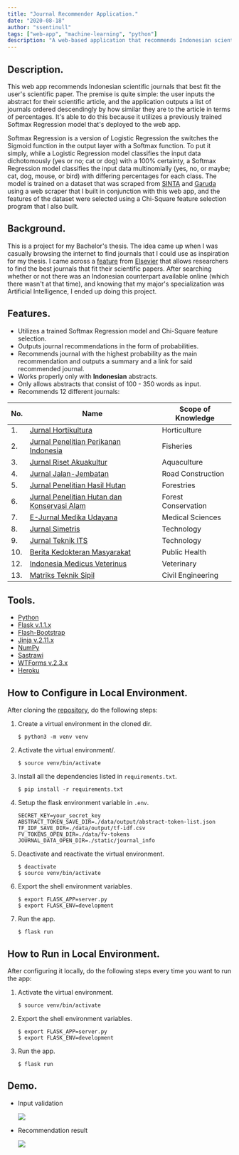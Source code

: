 ```yaml
---
title: "Journal Recommender Application."
date: "2020-08-18"
author: "ssentinull"
tags: ["web-app", "machine-learning", "python"]
description: "A web-based application that recommends Indonesian scientific journals."
---
```


## Description.

This web app recommends Indonesian scientific journals that best fit the user's scientific paper. The premise is quite simple: the user inputs the abstract for their scientific article, and the application outputs a list of journals ordered descendingly by how similar they are to the article in terms of percentages. It's able to do this because it utilizes a previously trained Softmax Regression model that's deployed to the web app.

Softmax Regression is a version of Logistic Regression the switches the Sigmoid function in the output layer with a Softmax function. To put it simply, while a Logistic Regression model classifies the input data dichotomously (yes or no; cat or dog) with a 100% certainty, a Softmax Regression model classifies the input data multinomially (yes, no, or maybe; cat, dog, mouse, or bird) with differing percentages for each class. The model is trained on a dataset that was scraped from [SINTA](https://sinta.ristekbrin.go.id/) and [Garuda](https://garuda.ristekbrin.go.id/journal) using a web scraper that I built in conjunction with this web app, and the features of the dataset were selected using a Chi-Square feature selection program that I also built.

## Background.

This is a project for my Bachelor's thesis. The idea came up when I was casually browsing the internet to find journals that I could use as inspiration for my thesis. I came across a [feature](https://journalfinder.elsevier.com/) from [Elsevier](https://www.elsevier.com/en-xs) that allows researchers to find the best journals that fit their scientific papers. After searching whether or not there was an Indonesian counterpart available online (which there wasn't at that time), and knowing that my major's specialization was Artificial Intelligence, I ended up doing this project.

## Features.

- Utilizes a trained Softmax Regression model and Chi-Square feature selection.
- Outputs journal recommendations in the form of probabilities.
- Recommends journal with the highest probability as the main recommendation and outputs a summary and a link for said recommended journal.
- Works properly only with **Indonesian** abstracts.
- Only allows abstracts that consist of 100 - 350 words as input.
- Recommends 12 different journals:

| No. | Name                                                                                                          | Scope of Knowledge  |
| --- | ------------------------------------------------------------------------------------------------------------- | ------------------- |
| 1.  | [Jurnal Hortikultura](http://ejurnal.litbang.pertanian.go.id/index.php/jhort)                                 | Horticulture        |
| 2.  | [Jurnal Penelitian Perikanan Indonesia](http://ejournal-balitbang.kkp.go.id/index.php/jppi)                   | Fisheries           |
| 3.  | [Jurnal Riset Akuakultur](http://ejournal-balitbang.kkp.go.id/index.php/jra)                                  | Aquaculture         |
| 4.  | [Jurnal Jalan-Jembatan](http://jurnal.pusjatan.pu.go.id/index.php/jurnaljalanjembatan)                        | Road Construction   |
| 5.  | [Jurnal Penelitian Hasil Hutan](http://ejournal.forda-mof.org/ejournal-litbang/index.php/JPHH/index)          | Forestries          |
| 6.  | [Jurnal Penelitian Hutan dan Konservasi Alam](http://ejournal.forda-mof.org/ejournal-litbang/index.php/JPHKA) | Forest Conservation |
| 7.  | [E-Jurnal Medika Udayana](https://ojs.unud.ac.id/index.php/eum)                                               | Medical Sciences    |
| 8.  | [Jurnal Simetris](https://jurnal.umk.ac.id/index.php/simet)                                                   | Technology          |
| 9.  | [Jurnal Teknik ITS](http://ejurnal.its.ac.id/index.php/teknik)                                                | Technology          |
| 10. | [Berita Kedokteran Masyarakat](https://jurnal.ugm.ac.id/bkm)                                                  | Public Health       |
| 12. | [Indonesia Medicus Veterinus](https://ojs.unud.ac.id/index.php/imv/index)                                     | Veterinary          |
| 13. | [Matriks Teknik Sipil](https://jurnal.uns.ac.id/matriks)                                                      | Civil Engineering   |

## Tools.

- [Python](https://www.python.org/)
- [Flask v.1.1.x](https://flask.palletsprojects.com/en/1.1.x/)
- [Flash-Bootstrap](https://pythonhosted.org/Flask-Bootstrap/)
- [Jinja v.2.11.x](https://jinja.palletsprojects.com/en/2.11.x/)
- [NumPy](https://numpy.org/)
- [Sastrawi](https://pypi.org/project/Sastrawi/)
- [WTForms v.2.3.x](https://wtforms.readthedocs.io/en/2.3.x/)
- [Heroku](https://www.heroku.com/)

## How to Configure in Local Environment.

After cloning the [repository](https://github.com/ssentinull/journal-recommender-system-website), do the following steps:

1. Create a virtual environment in the cloned dir.

   ```shell
   $ python3 -m venv venv
   ```

2. Activate the virtual environment/.

   ```shell
   $ source venv/bin/activate
   ```

3. Install all the dependencies listed in `requirements.txt`.

   ```shell
   $ pip install -r requirements.txt
   ```

4. Setup the flask environment variable in `.env`.

   ```env
   SECRET_KEY=your_secret_key
   ABSTRACT_TOKEN_SAVE_DIR=./data/output/abstract-token-list.json
   TF_IDF_SAVE_DIR=./data/output/tf-idf.csv
   FV_TOKENS_OPEN_DIR=./data/fv-tokens
   JOURNAL_DATA_OPEN_DIR=./static/journal_info
   ```

5. Deactivate and reactivate the virtual environment.

   ```shell
   $ deactivate
   $ source venv/bin/activate
   ```

6. Export the shell environment variables.

   ```shell
   $ export FLASK_APP=server.py
   $ export FLASK_ENV=development
   ```

7. Run the app.

   ```shell
   $ flask run
   ```

## How to Run in Local Environment.

After configuring it locally, do the following steps every time you want to run the app:

1. Activate the virtual environment.

   ```shell
   $ source venv/bin/activate
   ```

2. Export the shell environment variables.

   ```shell
   $ export FLASK_APP=server.py
   $ export FLASK_ENV=development
   ```

3. Run the app.

   ```shell
   $ flask run
   ```

## Demo.

- Input validation

  ![](https://media.giphy.com/media/J3SLW8RvR55zMea4h1/giphy.gif)

- Recommendation result

  ![](https://media.giphy.com/media/daJ6Z7uG5e8Four7Mj/giphy.gif)
